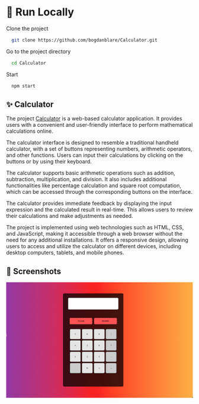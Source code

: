 # 🔧 Run Locally

Clone the project

```bash
  git clone https://github.com/bogdanblare/Calculator.git
```

Go to the project directory

```bash
  cd Calculator
```

Start

```bash
  npm start
```

## ✨ Calculator

The project [Calculator](https://bogdanblare.github.io/Calculator/) is a web-based calculator application. It provides users with a convenient and user-friendly interface to perform mathematical calculations online.

The calculator interface is designed to resemble a traditional handheld calculator, with a set of buttons representing numbers, arithmetic operators, and other functions. Users can input their calculations by clicking on the buttons or by using their keyboard.

The calculator supports basic arithmetic operations such as addition, subtraction, multiplication, and division. It also includes additional functionalities like percentage calculation and square root computation, which can be accessed through the corresponding buttons on the interface.

The calculator provides immediate feedback by displaying the input expression and the calculated result in real-time. This allows users to review their calculations and make adjustments as needed.

The project is implemented using web technologies such as HTML, CSS, and JavaScript, making it accessible through a web browser without the need for any additional installations. It offers a responsive design, allowing users to access and utilize the calculator on different devices, including desktop computers, tablets, and mobile phones.

## 📸 Screenshots

![App Screenshot](https://raw.githubusercontent.com/bogdanblare/calculator/main/Screenshot.png)
